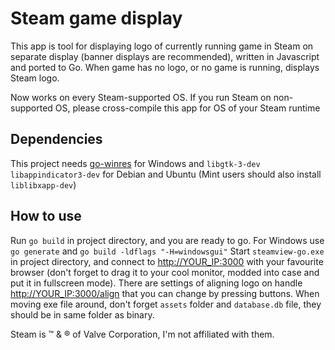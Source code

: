# Steam game display

This app is tool for displaying logo of currently running
game in Steam on separate display (banner displays are
recommended), written in Javascript and ported to Go. When game 
has no logo, or no game is running, displays Steam logo.

Now works on every Steam-supported OS. If you run Steam on 
non-supported OS, please cross-compile this app for OS of
your Steam runtime

## Dependencies

This project needs [go-winres](https://github.com/tc-hib/go-winres) 
for Windows and `libgtk-3-dev` `libappindicator3-dev` for Debian 
and Ubuntu (Mint users should also install `liblibxapp-dev`)


## How to use

Run `go build` in project directory, and you are ready to go.
For Windows use `go generate` and `go build -ldflags "-H=windowsgui"`
Start `steamview-go.exe` in project directory, and connect to
<http://YOUR_IP:3000> with your favourite browser (don't forget to 
drag it to your cool monitor, modded into case and put it in 
fullscreen mode). There are settings of aligning logo on handle
<http://YOUR_IP:3000/align> that you can change by pressing 
buttons. When moving exe file around, don't forget `assets` 
folder and `database.db` file, they should be in same folder
as binary.

Steam is &trade; & &reg; of Valve Corporation, I'm not affiliated 
with them.
